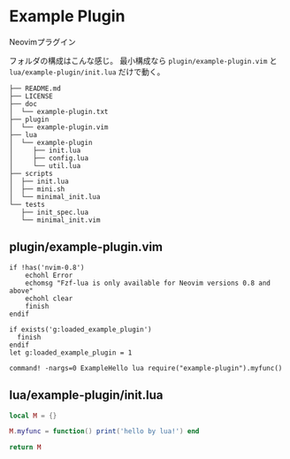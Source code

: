 # Example Plugin

Neovimプラグイン

フォルダの構成はこんな感じ。
最小構成なら `plugin/example-plugin.vim` と `lua/example-plugin/init.lua` だけで動く。

```
├── README.md
├── LICENSE
├── doc
│  └── example-plugin.txt
├── plugin
│  └── example-plugin.vim
├── lua
│  └── example-plugin
│     ├── init.lua
│     ├── config.lua
│     └── util.lua
├── scripts
│  ├── init.lua
│  ├── mini.sh
│  └── minimal_init.lua
└── tests
   ├── init_spec.lua
   └── minimal_init.vim

```

## plugin/example-plugin.vim
```vim
if !has('nvim-0.8')
    echohl Error
    echomsg "Fzf-lua is only available for Neovim versions 0.8 and above"
    echohl clear
    finish
endif

if exists('g:loaded_example_plugin')
  finish
endif
let g:loaded_example_plugin = 1

command! -nargs=0 ExampleHello lua require("example-plugin").myfunc()
```

## lua/example-plugin/init.lua
```lua
local M = {}

M.myfunc = function() print('hello by lua!') end

return M
```

